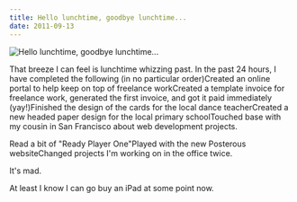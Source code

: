 ```yaml
---
title: Hello lunchtime, goodbye lunchtime...
date: 2011-09-13
---
```


![Hello lunchtime, goodbye lunchtime...](https://source.unsplash.com/FHnnjk1Yj7Y/1600x900)

That breeze I can feel is lunchtime whizzing past. In the past 24 hours, I have completed the following (in no particular order)Created an online portal to help keep on top of freelance workCreated a template invoice for freelance work, generated the first invoice, and got it paid immediately (yay!)Finished the design of the cards for the local dance teacherCreated a new headed paper design for the local primary schoolTouched base with my cousin in San Francisco about web development projects.

Read a bit of "Ready Player One"Played with the new Posterous websiteChanged projects I'm working on in the office twice.

It's mad.

At least I know I can go buy an iPad at some point now.